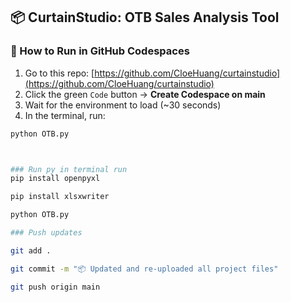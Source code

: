 ## 📦 CurtainStudio: OTB Sales Analysis Tool

### 🔧 How to Run in GitHub Codespaces

1. Go to this repo: [https://github.com/CloeHuang/curtainstudio](https://github.com/CloeHuang/curtainstudio)
2. Click the green `Code` button → **Create Codespace on main**
3. Wait for the environment to load (~30 seconds)
4. In the terminal, run:

```bash
python OTB.py



### Run py in terminal run
pip install openpyxl

pip install xlsxwriter

python OTB.py

### Push updates

git add .

git commit -m "📦 Updated and re-uploaded all project files"

git push origin main


